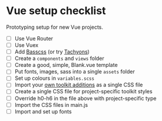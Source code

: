 # Vue setup checklist

Prototyping setup for new Vue projects.

- [ ] Use Vue Router
- [ ] Use Vuex
- [ ] Add [Basscss](http://basscss.com/) (or try [Tachyons](http://tachyons.io/docs/))
- [ ] Create a `components` and `views` folder
- [ ] Create a good, simple, Blank.vue template
- [ ] Put fonts, images, sass into a single `assets` folder
- [ ] Set up colours in `variables.scss`
- [ ] Import your [own toolkit additions](basil-toolkit.scss) as a single CSS file
- [ ] Create a single CSS file for project-specific toolkit styles
- [ ] Override h0-h6 in the file above with project-specific type
- [ ] Import the CSS files in main.js
- [ ] Import and set up fonts

